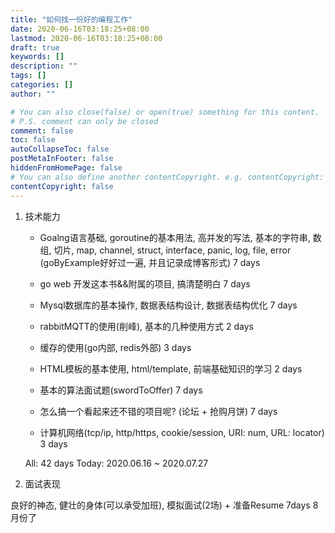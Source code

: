 ```yaml
---
title: "如何找一份好的编程工作"
date: 2020-06-16T03:18:25+08:00
lastmod: 2020-06-16T03:18:25+08:00
draft: true
keywords: []
description: ""
tags: []
categories: []
author: ""

# You can also close(false) or open(true) something for this content.
# P.S. comment can only be closed
comment: false
toc: false
autoCollapseToc: false
postMetaInFooter: false
hiddenFromHomePage: false
# You can also define another contentCopyright. e.g. contentCopyright: "This is another copyright."
contentCopyright: false
---
```

<!--more-->
1. 技术能力

    * Goalng语言基础, goroutine的基本用法, 高并发的写法, 基本的字符串, 数组, 切片, map, channel, struct, interface, panic, log, file, error
    (goByExample好好过一遍, 并且记录成博客形式)
    7 days
    
    * go web 开发这本书&&附属的项目, 搞清楚明白 7 days

    * Mysql数据库的基本操作, 数据表结构设计, 数据表结构优化 7 days

    * rabbitMQTT的使用(削峰), 基本的几种使用方式 2 days
    
    * 缓存的使用(go内部, redis外部) 3 days

    * HTML模板的基本使用, html/template, 前端基础知识的学习 2 days

    * 基本的算法面试题(swordToOffer) 7 days

    * 怎么搞一个看起来还不错的项目呢? (论坛 + 抢购月饼) 7 days

    * 计算机网络(tcp/ip, http/https, cookie/session, URI: num, URL: locator) 3 days

    All: 42 days
    Today: 2020.06.16 ~ 2020.07.27

2. 面试表现

良好的神态, 健壮的身体(可以承受加班), 模拟面试(2场) + 准备Resume 7days
8月份了
